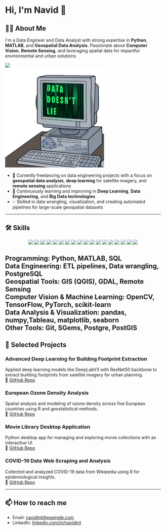 # Hi, I'm Navid 👋

## 👨‍💻 About Me  

I'm a Data Engineer and Data Analyst with strong expertise in **Python**, **MATLAB**, and **Geospatial Data Analysis**. Passionate about **Computer Vision**, **Remote Sensing**, and leveraging spatial data for impactful environmental and urban solutions.

<img src="https://github-readme-stats.vercel.app/api?username=navidtnt&show_icons=true&theme=radical"> &nbsp;&nbsp;&nbsp;&nbsp;&nbsp;&nbsp;&nbsp;&nbsp;&nbsp;&nbsp;&nbsp;&nbsp;&nbsp;&nbsp;&nbsp;&nbsp;&nbsp;&nbsp;&nbsp;&nbsp;&nbsp;&nbsp;&nbsp;&nbsp;&nbsp;&nbsp;&nbsp;&nbsp;&nbsp;&nbsp;&nbsp;&nbsp;&nbsp;&nbsp;&nbsp;&nbsp;&nbsp;&nbsp;&nbsp;&nbsp;&nbsp;&nbsp;&nbsp;  <img src="data-code.gif" width="320">

- 🔭 Currently freelancing on data engineering projects with a focus on **geospatial data analysis**, **deep learning** for satellite imagery, and **remote sensing** applications  
- 🌱 Continuously learning and improving in **Deep Learning**, **Data Engineering**, and **Big Data technologies**  
- 💡 Skilled in data wrangling, visualization, and creating automated pipelines for large-scale geospatial datasets  


---

## 🛠️ Skills

<p align="center">
  <!-- Programming -->
  <img src="https://img.shields.io/badge/Python-3776AB?style=for-the-badge&logo=python&logoColor=white"/>
  <img src="https://img.shields.io/badge/MATLAB-FF8C00?style=for-the-badge&logo=mathworks&logoColor=white"/>
  <img src="https://img.shields.io/badge/SQL-336791?style=for-the-badge&logo=postgresql&logoColor=white"/>

  <!-- Data Engineering -->
  <img src="https://img.shields.io/badge/PostgreSQL-4169E1?style=for-the-badge&logo=postgresql&logoColor=white"/>

  <!-- Geospatial Tools -->
  <img src="https://img.shields.io/badge/QGIS-589632?style=for-the-badge&logo=qgis&logoColor=white"/>
  <img src="https://img.shields.io/badge/GDAL-4B8BBE?style=for-the-badge&logo=python&logoColor=white"/> <!-- GDAL icon not available, used python color -->

  <!-- Computer Vision & ML -->
  <img src="https://img.shields.io/badge/OpenCV-5C3EE8?style=for-the-badge&logo=opencv&logoColor=white"/>
  <img src="https://img.shields.io/badge/TensorFlow-FF6F00?style=for-the-badge&logo=tensorflow&logoColor=white"/>
  <img src="https://img.shields.io/badge/PyTorch-EE4C2C?style=for-the-badge&logo=pytorch&logoColor=white"/>
  <img src="https://img.shields.io/badge/scikit--learn-F7931E?style=for-the-badge&logo=scikitlearn&logoColor=white"/>

  <!-- Data Analysis & Visualization -->
  <img src="https://img.shields.io/badge/pandas-150458?style=for-the-badge&logo=pandas&logoColor=white"/>
  <img src="https://img.shields.io/badge/numpy-013243?style=for-the-badge&logo=numpy&logoColor=white"/>
  <img src="https://img.shields.io/badge/matplotlib-11557c?style=for-the-badge"/>
  <img src="https://img.shields.io/badge/seaborn-4C72B0?style=for-the-badge"/>

  <!-- Other Tools -->
  <img src="https://img.shields.io/badge/Git-F05032?style=for-the-badge&logo=git&logoColor=white"/>
  <img src="https://img.shields.io/badge/SGems-FFD700?style=for-the-badge"/> <!-- No official logo -->
  <img src="https://img.shields.io/badge/PostGIS-4169E1?style=for-the-badge&logo=postgresql&logoColor=white"/>
  <img src="https://img.shields.io/badge/Tableau-E97627?style=for-the-badge&logo=tableau&logoColor=white"/>
</p>


Programming: Python, MATLAB, SQL  
Data Engineering: ETL pipelines, Data wrangling, PostgreSQL  
Geospatial Tools: GIS (QGIS), GDAL, Remote Sensing  
Computer Vision & Machine Learning: OpenCV, TensorFlow, PyTorch, scikit-learn  
Data Analysis & Visualization: pandas, numpy,Tableau, matplotlib, seaborn  
Other Tools: Git, SGems, Postgre, PostGIS
---

## 🔭 Selected Projects

### Advanced Deep Learning for Building Footprint Extraction  
Applied deep learning models like DeepLabV3 with ResNet50 backbone to extract building footprints from satellite imagery for urban planning.  
🔗 [GitHub Repo](https://github.com/navidtnt/Advanced-Deep-Learning-for-Building-Footprint)

### European Ozone Density Analysis  
Spatial analysis and modeling of ozone density across five European countries using R and geostatistical methods.  
🔗 [GitHub Repo](https://github.com/navidtnt/European-O3-Density-Analysis-Variogram-Modeling-and-Kriging-Mapping)

### Movie Library Desktop Application  
Python desktop app for managing and exploring movie collections with an interactive UI.  
🔗 [GitHub Repo](https://github.com/navidtnt/movie-Library)

### COVID-19 Data Web Scraping and Analysis  
Collected and analyzed COVID-19 data from Wikipedia using R for epidemiological insights.  
🔗 [GitHub Repo](https://github.com/navidtnt/Webscraping-By-R)

---

## 📫 How to reach me

- Email: [navidtnt@example.com](mailto:navid.tavakoli.sh@gmail.com)  
- LinkedIn: [linkedin.com/in/navidtnt]([https://www.linkedin.com/in/navidtnt](https://www.linkedin.com/in/navid-tavakoli-shalmani/))  

